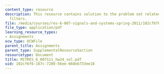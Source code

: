 ```yaml
---
content_type: resource
description: This resource contains solution to the problem set related to butterworth
  filters.
file: /media/courses/res-6-007-signals-and-systems-spring-2011/102cf6f6167c728056ee668eb733ee18_MITRES_6_007S11_hw24_sol.pdf
file_type: application/pdf
learning_resource_types:
- Assignments
ocw_type: OCWFile
parent_title: Assignments
parent_type: SupplementalResourceSection
resourcetype: Document
title: MITRES_6_007S11_hw24_sol.pdf
uid: 102cf6f6-167c-7280-56ee-668eb733ee18
---
```

